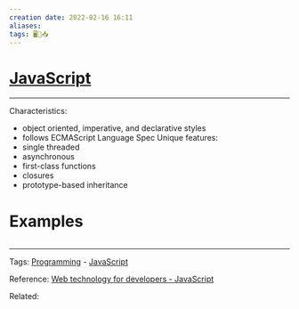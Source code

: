 ```yaml
---
creation date: 2022-02-16 16:11
aliases: 
tags: 🖥️🌱📥
---
```


# [JavaScript](JavaScript.md)
---

Characteristics:
- object oriented, imperative, and declarative styles 
- follows ECMAScript Language Spec
Unique features:
- single threaded
- asynchronous
- first-class functions
- closures
- prototype-based inheritance


# Examples
```js

```



---
Tags: [Programming](Programming.md) - [JavaScript](JavaScript.md) 

Reference: [Web technology for developers - JavaScript](https://developer.mozilla.org/en-US/docs/Web/JavaScript)

Related: 